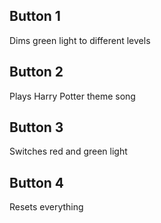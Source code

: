 ## Button 1

Dims green light to different levels


## Button 2

Plays Harry Potter theme song


## Button 3 

Switches red and green light


## Button 4 

Resets everything
